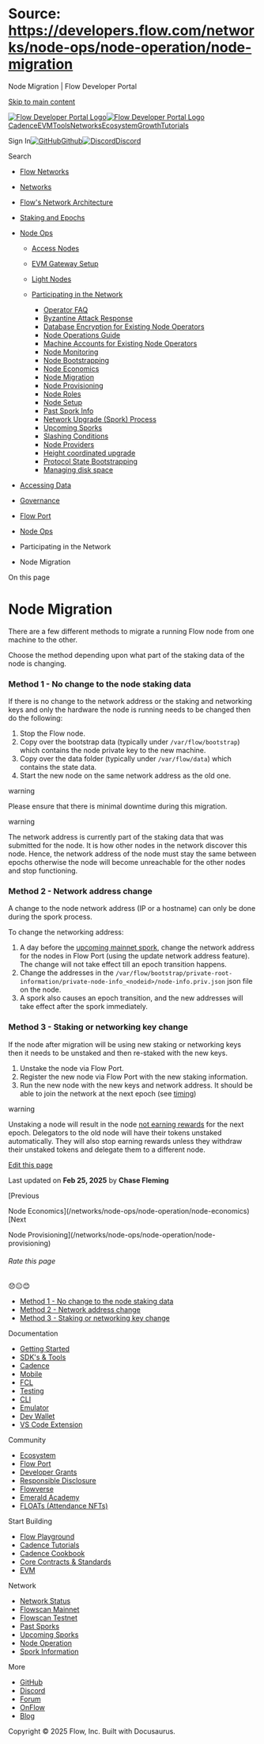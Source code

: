 # Source: https://developers.flow.com/networks/node-ops/node-operation/node-migration

Node Migration | Flow Developer Portal



[Skip to main content](#__docusaurus_skipToContent_fallback)

[![Flow Developer Portal Logo](/img/flow-docs-logo-dark.png)![Flow Developer Portal Logo](/img/flow-docs-logo-light.png)](/)[Cadence](/build/flow)[EVM](/evm/about)[Tools](/tools/flow-cli)[Networks](/networks/flow-networks)[Ecosystem](/ecosystem)[Growth](/growth)[Tutorials](/tutorials)

Sign In[![GitHub]()Github](https://github.com/onflow)[![Discord]()Discord](https://discord.gg/flow)

Search

* [Flow Networks](/networks/flow-networks)
* [Networks](/networks)
* [Flow's Network Architecture](/networks/network-architecture)
* [Staking and Epochs](/networks/staking)
* [Node Ops](/networks/node-ops)

  + [Access Nodes](/networks/node-ops/access-nodes/access-node-setup)
  + [EVM Gateway Setup](/networks/node-ops/evm-gateway/evm-gateway-setup)
  + [Light Nodes](/networks/node-ops/light-nodes/observer-node)
  + [Participating in the Network](/networks/node-ops/node-operation/faq)

    - [Operator FAQ](/networks/node-ops/node-operation/faq)
    - [Byzantine Attack Response](/networks/node-ops/node-operation/byzantine-node-attack-response)
    - [Database Encryption for Existing Node Operators](/networks/node-ops/node-operation/db-encryption-existing-operator)
    - [Node Operations Guide](/networks/node-ops/node-operation/guides/genesis-bootstrap)
    - [Machine Accounts for Existing Node Operators](/networks/node-ops/node-operation/machine-existing-operator)
    - [Node Monitoring](/networks/node-ops/node-operation/monitoring-nodes)
    - [Node Bootstrapping](/networks/node-ops/node-operation/node-bootstrap)
    - [Node Economics](/networks/node-ops/node-operation/node-economics)
    - [Node Migration](/networks/node-ops/node-operation/node-migration)
    - [Node Provisioning](/networks/node-ops/node-operation/node-provisioning)
    - [Node Roles](/networks/node-ops/node-operation/node-roles)
    - [Node Setup](/networks/node-ops/node-operation/node-setup)
    - [Past Spork Info](/networks/node-ops/node-operation/past-sporks)
    - [Network Upgrade (Spork) Process](/networks/node-ops/node-operation/spork)
    - [Upcoming Sporks](/networks/node-ops/node-operation/upcoming-sporks)
    - [Slashing Conditions](/networks/node-ops/node-operation/slashing)
    - [Node Providers](/networks/node-ops/node-operation/node-providers)
    - [Height coordinated upgrade](/networks/node-ops/node-operation/hcu)
    - [Protocol State Bootstrapping](/networks/node-ops/node-operation/protocol-state-bootstrap)
    - [Managing disk space](/networks/node-ops/node-operation/reclaim-disk)
* [Accessing Data](/networks/access-onchain-data)
* [Governance](/networks/governance)
* [Flow Port](/networks/flow-port)

* [Node Ops](/networks/node-ops)
* Participating in the Network
* Node Migration

On this page

# Node Migration

There are a few different methods to migrate a running Flow node from one machine to the other.

Choose the method depending upon what part of the staking data of the node is changing.

### Method 1 - No change to the node staking data[​](#method-1---no-change-to-the-node-staking-data "Direct link to Method 1 - No change to the node staking data")

If there is no change to the network address or the staking and networking keys and only the hardware the node is running needs to be changed then do the following:

1. Stop the Flow node.
2. Copy over the bootstrap data (typically under `/var/flow/bootstrap`) which contains the node private key to the new machine.
3. Copy over the data folder (typically under `/var/flow/data`) which contains the state data.
4. Start the new node on the same network address as the old one.

warning

Please ensure that there is minimal downtime during this migration.

warning

The network address is currently part of the staking data that was submitted for the node. It is how other nodes in the network discover this node.
Hence, the network address of the node must stay the same between epochs otherwise the node will become unreachable for the other nodes and stop functioning.

### Method 2 - Network address change[​](#method-2---network-address-change "Direct link to Method 2 - Network address change")

A change to the node network address (IP or a hostname) can only be done during the spork process.

To change the networking address:

1. A day before the [upcoming mainnet spork](/networks/node-ops/node-operation/upcoming-sporks), change the network address for the nodes in Flow Port (using the update network address feature).
   The change will not take effect till an epoch transition happens.
2. Change the addresses in the `/var/flow/bootstrap/private-root-information/private-node-info_<nodeid>/node-info.priv.json` json file on the node.
3. A spork also causes an epoch transition, and the new addresses will take effect after the spork immediately.

### Method 3 - Staking or networking key change[​](#method-3---staking-or-networking-key-change "Direct link to Method 3 - Staking or networking key change")

If the node after migration will be using new staking or networking keys then it needs to be unstaked and then re-staked with the new keys.

1. Unstake the node via Flow Port.
2. Register the new node via Flow Port with the new staking information.
3. Run the new node with the new keys and network address. It should be able to join the network at the next epoch (see [timing](/networks/node-ops/node-operation/node-bootstrap#timing))

warning

Unstaking a node will result in the node [not earning rewards](/networks/staking/technical-overview#staking-operations-available-to-all-stakers) for the next epoch.
Delegators to the old node will have their tokens unstaked automatically. They will also stop earning rewards unless they withdraw their unstaked tokens and delegate them to a different node.

[Edit this page](https://github.com/onflow/docs/tree/main/docs/networks/node-ops/node-operation/node-migration.md)

Last updated on **Feb 25, 2025** by **Chase Fleming**

[Previous

Node Economics](/networks/node-ops/node-operation/node-economics)[Next

Node Provisioning](/networks/node-ops/node-operation/node-provisioning)

###### Rate this page

😞😐😊

* [Method 1 - No change to the node staking data](#method-1---no-change-to-the-node-staking-data)
* [Method 2 - Network address change](#method-2---network-address-change)
* [Method 3 - Staking or networking key change](#method-3---staking-or-networking-key-change)

Documentation

* [Getting Started](/build/getting-started/contract-interaction)
* [SDK's & Tools](/tools)
* [Cadence](https://cadence-lang.org/docs/)
* [Mobile](/build/guides/mobile/overview)
* [FCL](/tools/clients/fcl-js)
* [Testing](/build/smart-contracts/testing)
* [CLI](/tools/flow-cli)
* [Emulator](/tools/emulator)
* [Dev Wallet](https://github.com/onflow/fcl-dev-wallet)
* [VS Code Extension](/tools/vscode-extension)

Community

* [Ecosystem](/ecosystem)
* [Flow Port](https://port.onflow.org/)
* [Developer Grants](https://github.com/onflow/developer-grants)
* [Responsible Disclosure](https://flow.com/flow-responsible-disclosure)
* [Flowverse](https://www.flowverse.co/)
* [Emerald Academy](https://academy.ecdao.org/)
* [FLOATs (Attendance NFTs)](https://floats.city/)

Start Building

* [Flow Playground](https://play.flow.com/)
* [Cadence Tutorials](https://cadence-lang.org/docs/tutorial/first-steps)
* [Cadence Cookbook](https://open-cadence.onflow.org)
* [Core Contracts & Standards](/build/core-contracts)
* [EVM](/evm/about)

Network

* [Network Status](https://status.onflow.org/)
* [Flowscan Mainnet](https://flowdscan.io/)
* [Flowscan Testnet](https://testnet.flowscan.io/)
* [Past Sporks](/networks/node-ops/node-operation/past-sporks)
* [Upcoming Sporks](/networks/node-ops/node-operation/upcoming-sporks)
* [Node Operation](/networks/node-ops)
* [Spork Information](/networks/node-ops/node-operation/spork)

More

* [GitHub](https://github.com/onflow)
* [Discord](https://discord.gg/flow)
* [Forum](https://forum.onflow.org/)
* [OnFlow](https://onflow.org/)
* [Blog](https://flow.com/blog)

Copyright © 2025 Flow, Inc. Built with Docusaurus.